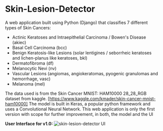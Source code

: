 # Skin-Lesion-Detector
A web application built using Python (Django) that classifies 7 different types of Skin Cancers:
  - Actinic Keratoses and Intraepithelial Carcinoma / Bowen's Disease (akiec)
  - Basal Cell Carcinoma (bcc)
  -  Benign Keratosis-like Lesions (solar lentigines / seborrheic keratoses and lichen-planus like keratoses, bkl)
  -  Dermatofibroma (df)
  -  Melanocytic Nevi (nv)
  -  Vascular Lesions (angiomas, angiokeratomas, pyogenic granulomas and hemorrhage, vasc)
  -  Melanoma (mel)
  
The data used is from the Skin Cancer MNIST: HAM10000 28_28_RGB dataset from kaggle. [https://www.kaggle.com/kmader/skin-cancer-mnist-ham10000] The model is built in Keras, a popular python framework and uses a Convolutional Neural Network. This web application is only the first version with scope for further improvement, in both, the model and the UI

**User Interface for v1.0:**
![skin-lesion-detector UI](https://user-images.githubusercontent.com/53478586/105143621-18526200-5b22-11eb-8039-88a76a690151.png)
